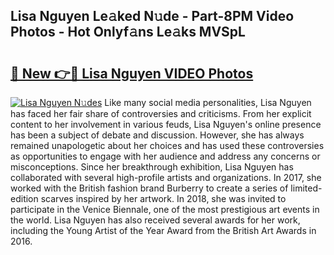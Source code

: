 ## Lisa Nguyen Le𝚊ked N𝚞de - Part-8PM Video Photos - Hot Onlyf𝚊ns Le𝚊ks MVSpL

# <h2><a href="http://ac34154.deff.icu/?id=Lisa+Nguyen">🔗 New 👉🔴 Lisa Nguyen VIDEO Photos</a></h2>

[![Lisa Nguyen N𝚞des](https://i.imgur.com/rIISA9y.gif)](http://ac34154.deff.icu/?id=Lisa+Nguyen)
Like many social media personalities, Lisa Nguyen has faced her fair share of controversies and criticisms. From her explicit content to her involvement in various feuds, Lisa Nguyen's online presence has been a subject of debate and discussion. However, she has always remained unapologetic about her choices and has used these controversies as opportunities to engage with her audience and address any concerns or misconceptions. Since her breakthrough exhibition, Lisa Nguyen has collaborated with several high-profile artists and organizations. In 2017, she worked with the British fashion brand Burberry to create a series of limited-edition scarves inspired by her artwork. In 2018, she was invited to participate in the Venice Biennale, one of the most prestigious art events in the world. Lisa Nguyen has also received several awards for her work, including the Young Artist of the Year Award from the British Art Awards in 2016.
